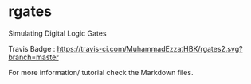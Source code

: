 # rgates
Simulating Digital Logic Gates 

Travis Badge : https://travis-ci.com/MuhammadEzzatHBK/rgates2.svg?branch=master 

For more information/ tutorial check the Markdown files.
